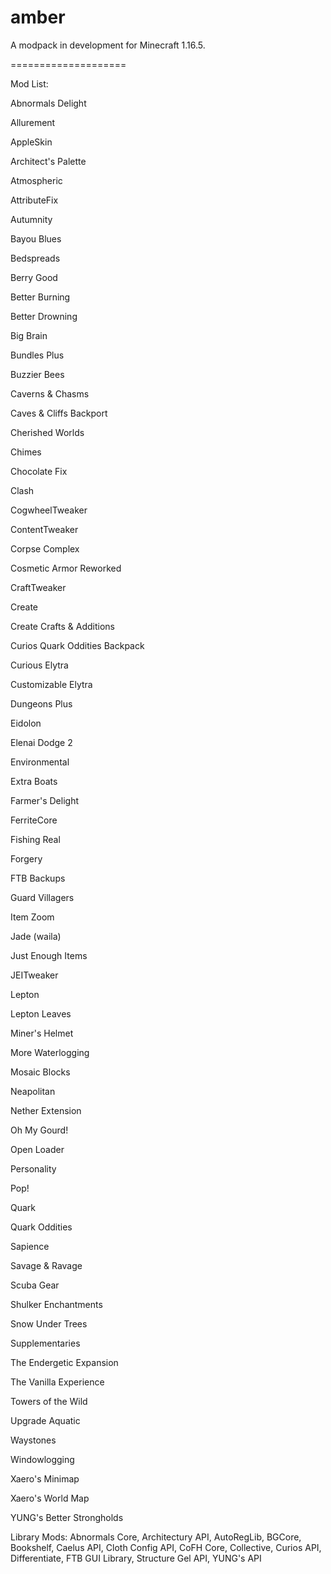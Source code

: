 # amber
A modpack in development for Minecraft 1.16.5.

====================

Mod List:

Abnormals Delight

Allurement

AppleSkin

Architect's Palette

Atmospheric

AttributeFix

Autumnity

Bayou Blues

Bedspreads

Berry Good

Better Burning

Better Drowning

Big Brain

Bundles Plus

Buzzier Bees

Caverns & Chasms

Caves & Cliffs Backport

Cherished Worlds

Chimes

Chocolate Fix

Clash

CogwheelTweaker

ContentTweaker

Corpse Complex

Cosmetic Armor Reworked

CraftTweaker

Create

Create Crafts & Additions

Curios Quark Oddities Backpack

Curious Elytra

Customizable Elytra

Dungeons Plus

Eidolon

Elenai Dodge 2

Environmental

Extra Boats

Farmer's Delight

FerriteCore

Fishing Real

Forgery

FTB Backups

Guard Villagers

Item Zoom

Jade (waila)

Just Enough Items

JEITweaker

Lepton

Lepton Leaves

Miner's Helmet

More Waterlogging

Mosaic Blocks

Neapolitan

Nether Extension

Oh My Gourd!

Open Loader

Personality

Pop!

Quark

Quark Oddities

Sapience

Savage & Ravage

Scuba Gear

Shulker Enchantments

Snow Under Trees

Supplementaries

The Endergetic Expansion

The Vanilla Experience

Towers of the Wild

Upgrade Aquatic

Waystones

Windowlogging

Xaero's Minimap

Xaero's World Map

YUNG's Better Strongholds

Library Mods: Abnormals Core, Architectury API, AutoRegLib, BGCore, Bookshelf, Caelus API, Cloth Config API, CoFH Core, Collective, Curios API, Differentiate, FTB GUI Library, Structure Gel API, YUNG's API

